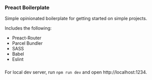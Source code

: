 ### Preact Boilerplate

Simple opinionated boilerplate for getting started on simple projects.

Includes the following:

- Preact-Router
- Parcel Bundler
- SASS
- Babel
- Eslint

#####

For local dev server, run `npm run dev` and open http://localhost:1234.

